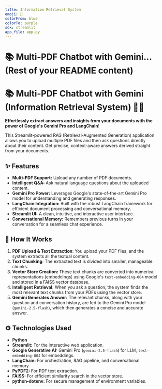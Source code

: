 ```yaml
---
title: Information Retrieval System
emoji: 🧠
colorFrom: blue
colorTo: purple
sdk: streamlit 
app_file: app.py
---
```



# 📚 Multi-PDF Chatbot with Gemini... (Rest of your README content)

# 📚 Multi-PDF Chatbot with Gemini (Information Retrieval System) 🧠✨

**Effortlessly extract answers and insights from your documents with the power of Google's Gemini Pro and LangChain!**

This Streamlit-powered RAG (Retrieval-Augmented Generation) application allows you to upload multiple PDF files and then ask questions directly about their content. Get precise, context-aware answers derived straight from your documents.


## ✨ Features

* **Multi-PDF Support:** Upload any number of PDF documents.
* **Intelligent Q&A:** Ask natural language questions about the uploaded content.
* **Gemini Pro Power:** Leverages Google's state-of-the-art Gemini Pro model for understanding and generating responses.
* **LangChain Integration:** Built with the robust LangChain framework for efficient document processing and conversational memory.
* **Streamlit UI:** A clean, intuitive, and interactive user interface.
* **Conversational Memory:** Remembers previous turns in your conversation for a seamless chat experience.


## 🚀 How It Works

1.  **PDF Upload & Text Extraction:** You upload your PDF files, and the system extracts all the textual content.
2.  **Text Chunking:** The extracted text is divided into smaller, manageable chunks.
3.  **Vector Store Creation:** These text chunks are converted into numerical representations (embeddings) using Google's `text-embedding-004` model and stored in a FAISS vector database.
4.  **Intelligent Retrieval:** When you ask a question, the system finds the most relevant text chunks from your PDFs using the vector store.
5.  **Gemini Generates Answer:** The relevant chunks, along with your question and conversation history, are fed to the Gemini Pro model (`gemini-2.5-flash`), which then generates a concise and accurate answer.


## ⚙️ Technologies Used

* **Python**
* **Streamlit:** For the interactive web application.
* **Google Generative AI:** Gemini Pro (`gemini-2.5-flash`) for LLM, `text-embedding-004` for embeddings.
* **LangChain:** For orchestration, RAG pipeline, and conversational memory.
* **PyPDF2:** For PDF text extraction.
* **FAISS:** For efficient similarity search in the vector store.
* **python-dotenv:** For secure management of environment variables.
